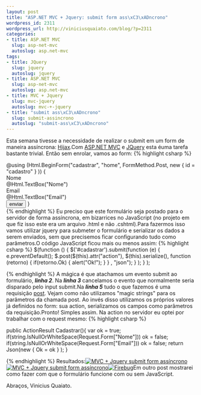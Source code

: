```yaml
--- 
layout: post
title: "ASP.NET MVC + Jquery: submit form ass\xC3\xADncrono"
wordpress_id: 2311
wordpress_url: http://viniciusquaiato.com/blog/?p=2311
categories: 
- title: ASP.NET MVC
  slug: asp-net-mvc
  autoslug: asp.net-mvc
tags: 
- title: JQuery
  slug: jquery
  autoslug: jquery
- title: ASP.NET MVC
  slug: asp-net-mvc
  autoslug: asp.net-mvc
- title: MVC + Jquery
  slug: mvc-jquery
  autoslug: mvc-+-jquery
- title: "submit ass\xC3\xADncrono"
  slug: submit-assincrono
  autoslug: "submit-ass\xC3\xADncrono"
---
```

Esta semana tivesse a necessidade de realizar o submit em um form de maneira assíncrona: [Hijax](http://domscripting.com/presentations/xtech2006/).Com [ASP.NET MVC](http://asp.net/mvc) e [JQuery](http://jquery.com) esta éuma tarefa bastante trivial. Então sem enrolar, vamos ao form:
{% highlight csharp %}
<div>    @using (Html.BeginForm("cadastrar", "home", FormMethod.Post, new { id = "cadastro" }
)) {                     <label for="Nome" style="display:block;
    ">Nome</label>        @Html.TextBox("Nome")<br />                    <label for="Email" style="display:block;
    ">Email</label>        @Html.TextBox("Email")<br />                    <input type="submit" name="enviar" value="enviar" />    }
</div>
{% endhighlight %}
Eu preciso que este formulário seja postado para o servidor de forma assíncrona, em bizarrices no JavaScript (no projeto em que fiz isso este era um arquivo .html e não .cshtml).Para fazermos isso vamos utilizar jquery para submeter o formulário e serializar os dados a serem enviados, sem que precisemos ficar configurando tudo como parâmetros.O código JavaScript ficou mais ou menos assim:
{% highlight csharp %}
$(function () {    $('#cadastrar').submit(function (e) {        e.preventDefault();
    $.post($(this).attr("action"), $(this).serialize(), function (retorno) {
if(retorno.Ok) {                alert("Ok!");
    }
        }
, "json");
    }
);
    }
);
    
{% endhighlight %}
A mágica é que atachamos um evento submit ao formulário, **_linha 2_**. Na **_linha 3_** cancelamos o evento que normalmente seria disparado pelo input submit.Na **_linha 5_** tudo o que fazemos é uma requisição [post](http://api.jquery.com/jQuery.post/). Vejam como não utilizamos "magic strings" para os parâmetros da chamada post. Ao invés disso utilizamos os próprios valores já definidos no form: sua action, serializamos os campos como parâmetros da requisição.Pronto! Simples assim. Na action no servidor eu optei por trabalhar com o request mesmo:
{% highlight csharp %}

public ActionResult Cadastrar(){
var ok = true;
if(string.IsNullOrWhiteSpace(Request.Form["Nome"]))        ok = false;
if(string.IsNullOrWhiteSpace(Request.Form["Email"]))        ok = false;
    return Json(new { Ok = ok }
);
    }

{% endhighlight %}
Resultados:[![MVC + Jquery submit form assíncrono](http://viniciusquaiato.com/blog/wp-content/uploads/2010/12/submit-assincrono-mvc-jquery-300x189.png "MVC + Jquery submit form assíncrono")](http://viniciusquaiato.com/blog/wp-content/uploads/2010/12/submit-assincrono-mvc-jquery.png)[![MVC + Jquery submit form assíncrono](http://viniciusquaiato.com/blog/wp-content/uploads/2010/12/submit-assincrono-mvc-jquery-erro-300x189.png "MVC + Jquery submit form assíncrono")](http://viniciusquaiato.com/blog/wp-content/uploads/2010/12/submit-assincrono-mvc-jquery-erro.png)[![](http://viniciusquaiato.com/blog/wp-content/uploads/2010/12/Firebug-300x191.png "Firebug")](http://viniciusquaiato.com/blog/wp-content/uploads/2010/12/Firebug.png)Em outro post mostrarei como fazer com que o formulário funcione com ou sem JavaScript.

Abraços,
Vinicius Quaiato.
